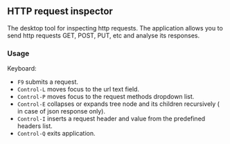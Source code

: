 ## HTTP request inspector

The desktop tool for inspecting http requests. The application allows you
to send http requests GET, POST, PUT, etc and analyse its responses.

### Usage

Keyboard:

* `F9` submits a request.
* `Control-L` moves focus to the url text field.
* `Control-P` moves focus to the request methods dropdown list.
* `Control-E` collapses or expands tree node and its children recursively (
  in case of json response only).
* `Control-I` inserts a request header and value from the predefined headers
  list.
* `Control-Q` exits application.

